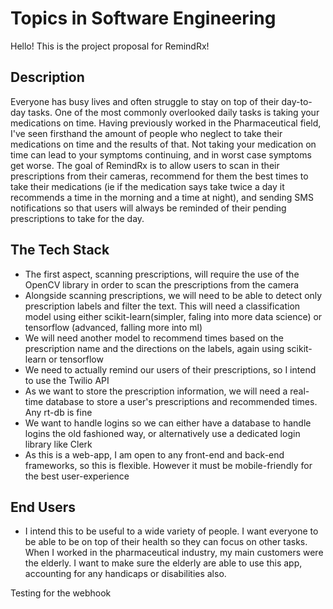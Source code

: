 # Topics in Software Engineering

Hello! This is the project proposal for RemindRx!

## Description
Everyone has busy lives and often struggle to stay on top of their day-to-day tasks. One of the most commonly overlooked daily tasks is taking your medications on time. Having previously worked in the Pharmaceutical field, I've seen firsthand the amount of people who neglect to take their medications on time and the results of that. Not taking your medication on time can lead to your symptoms continuing, and in worst case symptoms get worse. The goal of RemindRx is to allow users to scan in their prescriptions from their cameras, recommend for them the best times to take their medications (ie if the medication  says take twice a day it recommends a time in the morning and a time at night), and sending SMS notifications so that users will always be reminded of their pending prescriptions to take for the day. 


## The Tech Stack
- The first aspect, scanning prescriptions, will require the use of the OpenCV library in order to scan the prescriptions from the camera
- Alongside scanning prescriptions, we will need to be able to detect only prescription labels and filter the text. This will need a classification model using either scikit-learn(simpler, faling into more data science) or tensorflow (advanced, falling more into ml)
- We will need another model to recommend times based on the prescription name and the directions on the labels, again using scikit-learn or tensorflow
- We need to actually remind our users of their prescriptions, so I intend to use the Twilio API
- As we want to store the prescription information, we will need a real-time database to store a user's prescriptions and recommended times. Any rt-db is fine
- We want to handle logins so we can either have a database to handle logins the old fashioned way, or alternatively use a dedicated login library like Clerk
- As this is a web-app, I am open to any front-end and back-end frameworks, so this is flexible. However it must be mobile-friendly for the best user-experience

## End Users
- I intend this to be useful to a wide variety of people. I want everyone to be able to be on top of their health so they can focus on other tasks. When I worked in the pharmaceutical industry, my main customers were the elderly. I want to make sure the elderly are able to use this app, accounting for any handicaps or disabilities also.

Testing for the webhook
